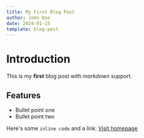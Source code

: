 ```yaml
---
title: My First Blog Post
author: John Doe
date: 2024-01-15
template: blog-post
---
```

# Introduction

This is my **first** blog post with *markdown* support.

## Features

- Bullet point one
- Bullet point two

Here's some `inline code` and a link: [Visit homepage](/)
